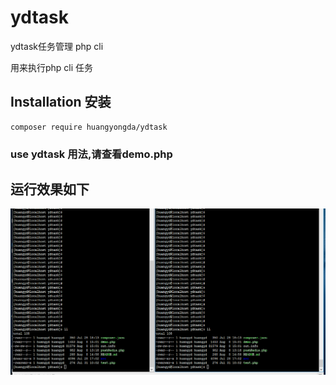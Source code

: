 # ydtask
ydtask任务管理 php cli

用来执行php cli 任务
## Installation 安装

```
composer require huangyongda/ydtask
```


###  use ydtask  用法,请查看demo.php

## 运行效果如下

![image](https://github.com/huangyongda/ydtask/blob/master/demo.gif)
